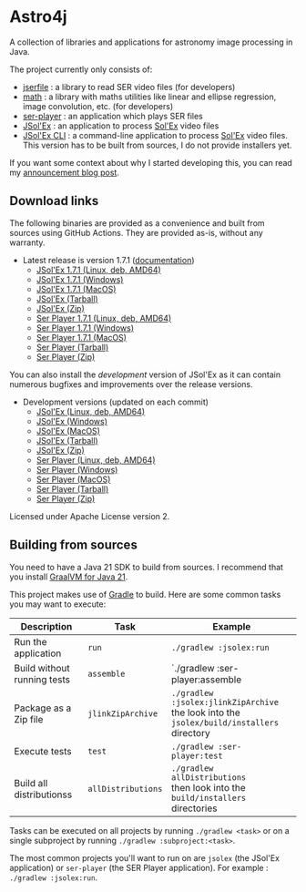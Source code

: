 
# Astro4j

A collection of libraries and applications for astronomy image processing in Java.

The project currently only consists of:

- [jserfile](jserfile/) : a library to read SER video files (for developers)
- [math](math/) : a library with maths utilities like linear and ellipse regression, image convolution, etc. (for developers)
- [ser-player](ser-player/) : an application which plays SER files
- [JSol'Ex](jsolex) : an application to process [Sol'Ex](http://www.astrosurf.com/solex/) video files
- [JSol'Ex CLI](jsolex-cli) : a command-line application to process [Sol'Ex](http://www.astrosurf.com/solex/) video files. This version has to be built from sources, I do not provide installers yet.

If you want some context about why I started developing this, you can read my [announcement blog post](https://melix.github.io/blog/2023/04-22-introducing-astro4j.html).

## Download links

The following binaries are provided as a convenience and built from sources using GitHub Actions.
They are provided as-is, without any warranty.

- Latest release is version 1.7.1 ([documentation](https://melix.github.io/astro4j/1.7.1))
  - [JSol'Ex 1.7.1 (Linux, deb, AMD64)](https://jsolex.s3.eu-west-3.amazonaws.com/jsolex-ubuntu-latest/jsolex_1.7.1_amd64.deb)
  - [JSol'Ex 1.7.1 (Windows)](https://jsolex.s3.eu-west-3.amazonaws.com/jsolex-windows-latest/jsolex-1.7.1.msi)
  - [JSol'Ex 1.7.1 (MacOS)](https://jsolex.s3.eu-west-3.amazonaws.com/jsolex-macos-latest/jsolex-1.7.1.pkg)
  - [JSol'Ex (Tarball)](https://jsolex.s3.eu-west-3.amazonaws.com/jsolex-macos-latest/jsolex-1.7.1.tar.gz)
  - [JSol'Ex (Zip)](https://jsolex.s3.eu-west-3.amazonaws.com/jsolex-macos-latest/jsolex-1.7.1.zip)
  - [Ser Player 1.7.1 (Linux, deb, AMD64)](https://jsolex.s3.eu-west-3.amazonaws.com/ser-player-ubuntu-latest/ser-player_1.7.1_amd64.deb)
  - [Ser Player 1.7.1 (Windows)](https://jsolex.s3.eu-west-3.amazonaws.com/ser-player-windows-latest/ser-player-1.7.1.msi)
  - [Ser Player 1.7.1 (MacOS)](https://jsolex.s3.eu-west-3.amazonaws.com/ser-player-macos-latest/ser-player-1.7.1.pkg)
  - [Ser Player (Tarball)](https://jsolex.s3.eu-west-3.amazonaws.com/ser-player-macos-latest/ser-player-1.7.1.tar.gz)
  - [Ser Player (Zip)](https://jsolex.s3.eu-west-3.amazonaws.com/ser-player-macos-latest/ser-player-1.7.1.zip)

You can also install the _development_ version of JSol'Ex as it can contain numerous bugfixes and improvements over the release versions.

- Development versions (updated on each commit)
  - [JSol'Ex (Linux, deb, AMD64)](https://jsolex.s3.eu-west-3.amazonaws.com/jsolex-ubuntu-latest/jsolex-devel_1.7.2_amd64.deb)
  - [JSol'Ex (Windows)](https://jsolex.s3.eu-west-3.amazonaws.com/jsolex-windows-latest/jsolex-devel-1.7.2.msi)
  - [JSol'Ex (MacOS)](https://jsolex.s3.eu-west-3.amazonaws.com/jsolex-macos-latest/jsolex-devel-1.7.2.pkg)
  - [JSol'Ex (Tarball)](https://jsolex.s3.eu-west-3.amazonaws.com/jsolex-macos-latest/jsolex-1.7.2-SNAPSHOT.tar.gz)
  - [JSol'Ex (Zip)](https://jsolex.s3.eu-west-3.amazonaws.com/jsolex-macos-latest/jsolex-1.7.2-SNAPSHOT.zip)
  - [Ser Player (Linux, deb, AMD64)](https://jsolex.s3.eu-west-3.amazonaws.com/ser-player-ubuntu-latest/ser-player-devel_1.7.2_amd64.deb)
  - [Ser Player (Windows)](https://jsolex.s3.eu-west-3.amazonaws.com/ser-player-windows-latest/ser-player-devel-1.7.2.msi)
  - [Ser Player (MacOS)](https://jsolex.s3.eu-west-3.amazonaws.com/ser-player-macos-latest/ser-player-devel-1.7.2.pkg)
  - [Ser Player (Tarball)](https://jsolex.s3.eu-west-3.amazonaws.com/ser-player-macos-latest/ser-player-1.7.2-SNAPSHOT.tar.gz)
  - [Ser Player (Zip)](https://jsolex.s3.eu-west-3.amazonaws.com/ser-player-macos-latest/ser-player-1.7.2-SNAPSHOT.zip)

Licensed under Apache License version 2.

## Building from sources

You need to have a Java 21 SDK to build from sources.
I recommend that you install [GraalVM for Java 21](https://www.graalvm.org/).

This project makes use of [Gradle](https://gradle.org) to build.
Here are some common tasks you may want to execute:

| Description                 |Task|Example|
|-----------------------------|----|-------|
| Run the application         |`run`|`./gradlew :jsolex:run`|
| Build without running tests |`assemble`|`./gradlew :ser-player:assemble|
| Package as a Zip file       |`jlinkZipArchive`|`./gradlew :jsolex:jlinkZipArchive` <br/>the look into the `jsolex/build/installers` directory|
| Execute tests               |`test`|`./gradlew :ser-player:test`|
| Build all distributionss    |`allDistributions`|`./gradlew allDistributions` <br/>then look into the `build/installers` directories|

Tasks can be executed on all projects by running `./gradlew <task>` or on a single subproject by running `./gradlew :subproject:<task>`.

The most common projects you'll want to run on are `jsolex` (the JSol'Ex application) or `ser-player` (the SER Player application).
For example : `./gradlew :jsolex:run`.
